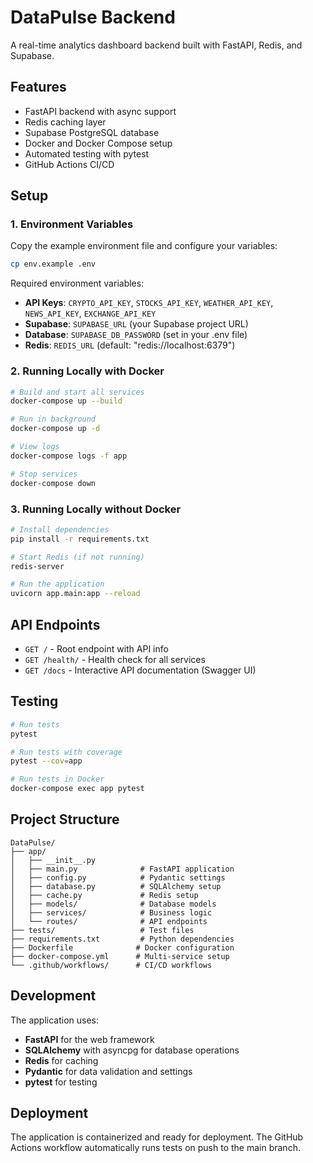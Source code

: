 # DataPulse Backend

A real-time analytics dashboard backend built with FastAPI, Redis, and Supabase.

## Features

- FastAPI backend with async support
- Redis caching layer
- Supabase PostgreSQL database
- Docker and Docker Compose setup
- Automated testing with pytest
- GitHub Actions CI/CD

## Setup

### 1. Environment Variables

Copy the example environment file and configure your variables:

```bash
cp env.example .env
```

Required environment variables:

- **API Keys**: `CRYPTO_API_KEY`, `STOCKS_API_KEY`, `WEATHER_API_KEY`, `NEWS_API_KEY`, `EXCHANGE_API_KEY`
- **Supabase**: `SUPABASE_URL` (your Supabase project URL)
- **Database**: `SUPABASE_DB_PASSWORD` (set in your .env file)
- **Redis**: `REDIS_URL` (default: "redis://localhost:6379")

### 2. Running Locally with Docker

```bash
# Build and start all services
docker-compose up --build

# Run in background
docker-compose up -d

# View logs
docker-compose logs -f app

# Stop services
docker-compose down
```

### 3. Running Locally without Docker

```bash
# Install dependencies
pip install -r requirements.txt

# Start Redis (if not running)
redis-server

# Run the application
uvicorn app.main:app --reload
```

## API Endpoints

- `GET /` - Root endpoint with API info
- `GET /health/` - Health check for all services
- `GET /docs` - Interactive API documentation (Swagger UI)

## Testing

```bash
# Run tests
pytest

# Run tests with coverage
pytest --cov=app

# Run tests in Docker
docker-compose exec app pytest
```

## Project Structure

```
DataPulse/
├── app/
│   ├── __init__.py
│   ├── main.py              # FastAPI application
│   ├── config.py            # Pydantic settings
│   ├── database.py          # SQLAlchemy setup
│   ├── cache.py             # Redis setup
│   ├── models/              # Database models
│   ├── services/            # Business logic
│   └── routes/              # API endpoints
├── tests/                   # Test files
├── requirements.txt         # Python dependencies
├── Dockerfile              # Docker configuration
├── docker-compose.yml      # Multi-service setup
└── .github/workflows/      # CI/CD workflows
```

## Development

The application uses:

- **FastAPI** for the web framework
- **SQLAlchemy** with asyncpg for database operations
- **Redis** for caching
- **Pydantic** for data validation and settings
- **pytest** for testing

## Deployment

The application is containerized and ready for deployment. The GitHub Actions workflow automatically runs tests on push to the main branch.
